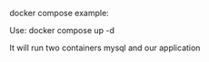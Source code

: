docker compose example:

Use:
docker compose up -d 

It will run two containers mysql and our application

